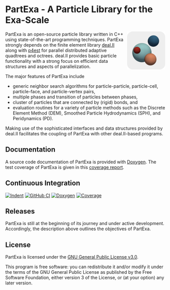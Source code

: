 # PartExa - A Particle Library for the Exa-Scale

<img align="right" width="120" height="120" src="doc/logo/logo_gray_rounded.png">

PartExa is an open-source particle library written in C++ using state-of-the-art programming techniques. PartExa strongly depends on the finite element library [deal.II](https://www.dealii.org/) along with [p4est](https://www.p4est.org/) for parallel distributed adaptive quadtrees and octrees. deal.II provides basic particle functionality with a strong focus on efficient data structures and aspects of parallelization.

The major features of PartExa include
* generic neighbor search algorithms for particle-particle, particle-cell, particle-face, and particle-vertex pairs,
* multiple phases and transition of particles between phases,
* cluster of particles that are connected by (rigid) bonds, and
* evaluation routines for a variety of particle methods such as the Discrete Element Method (DEM), Smoothed Particle Hydrodynamics (SPH), and Peridynamics (PD).

Making use of the sophisticated interfaces and data structures provided by deal.II facilitates the coupling of PartExa with other deal.II-based programs.

## Documentation

A source code documentation of PartExa is provided with [Doxygen](https://partexa.github.io/PartExa-Doxygen/).
The test coverage of PartExa is given in this [coverage report](https://partexa.github.io/PartExa-Coverage/).

## Continuous Integration

[![Indent](https://github.com/PartExa/PartExa/workflows/Indent/badge.svg)](https://github.com/PartExa/PartExa/actions?query=workflow%3AIndent)
[![GitHub CI](https://github.com/PartExa/PartExa/workflows/GitHub%20CI/badge.svg)](https://github.com/PartExa/PartExa/actions?query=workflow%3A%22GitHub+CI%22)
[![Doxygen](https://github.com/PartExa/PartExa/workflows/Doxygen/badge.svg)](https://github.com/PartExa/PartExa/actions?query=workflow%3ADoxygen)
[![Coverage](https://github.com/PartExa/PartExa/workflows/Coverage/badge.svg)](https://github.com/PartExa/PartExa/actions?query=workflow%3ACoverage)

## Releases

PartExa is still at the beginning of its journey and under active development. Accordingly, the description above outlines the objectives of PartExa.

## License

PartExa is licensed under the [GNU General Public License v3.0](LICENSE).

This program is free software: you can redistribute it and/or modify it under the terms of the GNU General Public License as published by the Free Software Foundation, either version 3 of the License, or (at your option) any later version.
